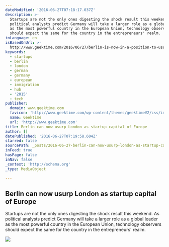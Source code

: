 ```yaml
---
dateModified: '2016-06-27T07:18:17.037Z'
description: >-
  Startups are not the only ones digesting the shock result this weekend. As
  political analysts predict Germany will take a larger role as a global leader
  as the most powerful country in the European Union, technology observers
  should expect the same for the country in the entrepreneurs' realm.
inLanguage: en
isBasedOnUrl: >-
  http://www.geektime.com/2016/06/27/berlin-is-now-in-a-position-to-usurp-london-as-the-startup-capital-of-europe/
keywords:
  - startups
  - berlin
  - london
  - german
  - germany
  - european
  - immigration
  - hub
  - '2015'
  - tech
publisher:
  domain: www.geektime.com
  favicon: 'http://www.geektime.com/wp-content/themes/geektimeV2/css/images/favicon.ico'
  name: Geektime
  url: 'http://www.geektime.com'
title: Berlin can now usurp London as startup capital of Europe
author: []
datePublished: '2016-06-27T07:19:58.604Z'
starred: false
sourcePath: _posts/2016-06-27-berlin-can-now-usurp-london-as-startup-capital-of-europe.md
inFeed: true
hasPage: false
inNav: false
_context: 'http://schema.org'
_type: MediaObject

---
```

<article style=""><h1>Berlin can now usurp London as startup capital of Europe</h1><p>Startups are not the only ones digesting the shock result this weekend. As political analysts predict Germany will take a larger role as a global leader as the most powerful country in the European Union, technology observers should expect the same for the country in the entrepreneurs' realm.</p><img src="http://i0.wp.com/www.geektime.com/wp-content/uploads/2016/06/Flag-of-Berlin-CC-BY-2.0-e1466979971876.png?resize=750%2C451" /></article>